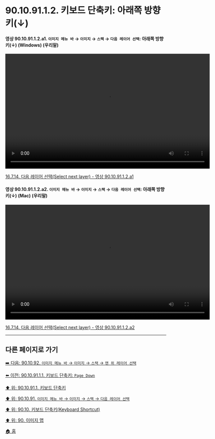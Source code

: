 # 90.10.91.1.2. 키보드 단축키: 아래쪽 방향키(↓)

<a id="90-10-91-01-02-a1"></a>

#### 영상 90.10.91.1.2.a1. `이미지 메뉴 바` → `이미지` → `스택` → `다음 레이어 선택`: 아래쪽 방향키(↓) (Windows) (우리말)
<video controls="controls" width="640" height="360" src="https://github.com/user-attachments/assets/8fe0264b-06ea-4da6-8b66-c8cf84a6f988"></video>

[16.7.14. 다음 레이어 선택(Select next layer) - 영상 90.10.91.1.2.a1](./16-07-14-select-next-layer.md#90-10-91-01-02-a1)

<a id="90-10-91-01-02-a2"></a>

#### 영상 90.10.91.1.2.a2. `이미지 메뉴 바` → `이미지` → `스택` → `다음 레이어 선택`: 아래쪽 방향키(↓) (Mac) (우리말)
<video controls="controls" width="640" height="360" src="https://github.com/user-attachments/assets/2c65fb72-9317-479a-b245-4c0b5cd33185"></video>

[16.7.14. 다음 레이어 선택(Select next layer) - 영상 90.10.91.1.2.a2](./16-07-14-select-next-layer.md#90-10-91-01-02-a2)

***

## 다른 페이지로 가기

[➡️ 다음: 90.10.92. `이미지 메뉴 바` → `이미지` → `스택` → `맨 위 레이어 선택`](./90-10-92-00-menu_layer_stack_select_top_layer.md)

[⬅️ 이전: 90.10.91.1.1. 키보드 단축키: `Page Down`](./90-10-91-01-01-page_down.md)

[⬆️ 위: 90.10.91.1. 키보드 단축키](./90-10-91-01-00-keyboard_shortcut.md)

[⬆️ 위: 90.10.91. `이미지 메뉴 바` → `이미지` → `스택` → `다음 레이어 선택`](./90-10-91-00-menu_layer_stack_select_next_layer.md)

[⬆️ 위: 90.10. 키보드 단축키(Keyboard Shortcut)](./90-10-00-keyboard_shortcut.md)

[⬆️ 위: 90. 이미지 맵](./90-00-image-map.md)

[🏠 홈](./00-home.md)